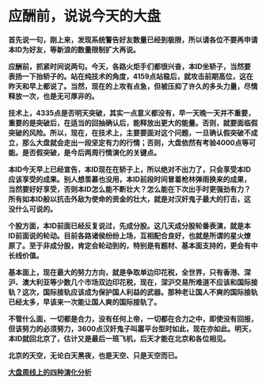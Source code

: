 应酬前，说说今天的大盘
====



**首先说一句，刚上来，发现系统警告好友数量已经到极限，所以请各位不要再申请本ID为好友，等新浪的数量限制扩大再说。**

**应酬前，抓紧时间说两句。今天，各路火炬手们都很兴奋，本ID坐轿子，当然要表扬一下抬轿子的。站在纯技术的角度，4159点站稳后，就攻击前期高位，这在昨天和早上都说了。当然，现在的上攻有点急，但被压抑了许久的多头力量，尽情释放一次，也是无可厚非的。**

**技术上，4335点是否明天突破，其实一点意义都没有，早一天晚一天并不重要，重要的是突破后，在适当的回抽确认后，能释放出更大的能量。否则，就要面临假突破的风险。所以，现在，在技术上，主要要面对这个问题，一旦确认假突破不成立，那么大盘就会走出一段坚定有力的行情；否则，大盘依然有考验4000点等可能。是否假突破，是今后两周行情演化的关键点。**

**本ID今天早上已经宣告，本ID现在在轿子上，所以绝对不出力了，只会享受本ID应该享受的成果。别人想羡慕也没用，本ID前段时间冒着枪林弹雨换来的成果，当然要好好享受，否则本ID怎么能不断壮大？怎么能在下次出手时更强劲有力？所有如本ID般以抗击外敌为使命的资金的壮大，就是对汉奸鬼子最大的打击，这没什么可说的。**

**个股方面，本ID前面已经反复说过，先成分股。这几天成分股轮番表演，就是本ID前面说的轮动。目前各路诸侯纷纷上场，互相配合良好，也就是所谓的星火燎原了。至于非成分股，肯定会轮动到的，特别是有题材、基本面支持的，更会有中长线价值。**

**基本面上，现在最大的努力方向，就是争取单边印花税，全世界，只有香港、深沪、澳大利亚等少数几个市场双边印花税，现在，深沪交易所难道不应该和国际接轨？这次，国际接轨应该成为保护国人利益的武器。那种老让国人不爽的国际接轨已经太多，早该来一次能让国人爽的国际接轨了。**

**不管什么面，一切都是合力，没有任何上帝，一切都在合力之中，即使没有回报，但该努力的必须努力，3600点汉奸鬼子叫嚣平台型时如此，现在亦如此。明天，本ID就回北京了，估计又是最后一班飞机，后天才能在北京和各位相见。**

**北京的天空，无论白天黑夜，也是天空、只是天空而已。**

[**大盘周线上的四种演化分析**](http://blog.sina.com.cn/u/486e105c01000bxu)
